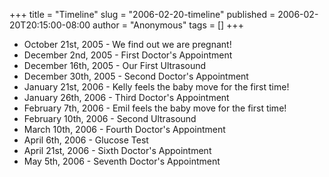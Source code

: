 +++
title = "Timeline"
slug = "2006-02-20-timeline"
published = 2006-02-20T20:15:00-08:00
author = "Anonymous"
tags = []
+++
-   October 21st, 2005 - We find out we are pregnant!
-   December 2nd, 2005 - First Doctor's Appointment
-   December 16th, 2005 - Our First Ultrasound
-   December 30th, 2005 - Second Doctor's Appointment
-   January 21st, 2006 - Kelly feels the baby move for the first time!  
-   January 26th, 2006 - Third Doctor's Appointment
-   February 7th, 2006 - Emil feels the baby move for the first time!  
-   February 10th, 2006 - Second Ultrasound
-   March 10th, 2006 - Fourth Doctor's Appointment
-   April 6th, 2006 - Glucose Test
-   April 21st, 2006 - Sixth Doctor's Appointment
-   May 5th, 2006 - Seventh Doctor's Appointment
